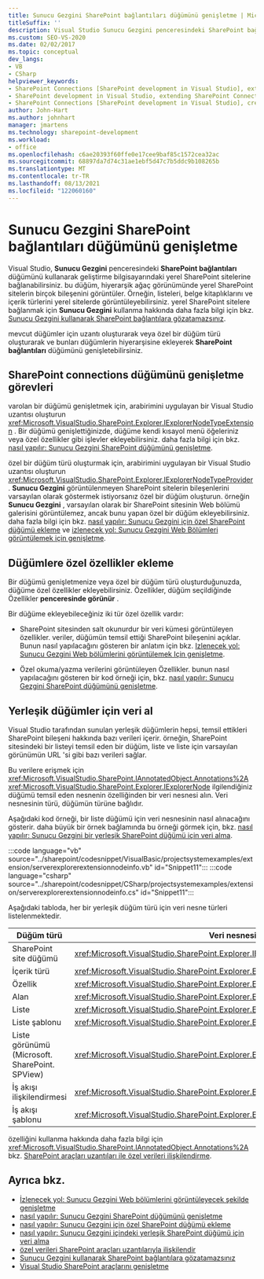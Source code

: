 ```yaml
---
title: Sunucu Gezgini SharePoint bağlantıları düğümünü genişletme | Microsoft Docs
titleSuffix: ''
description: Visual Studio Sunucu Gezgini penceresindeki SharePoint bağlantıları düğümünü genişletin. Düğümlere özel özellikler ekleyin. Yerleşik düğümler için veri alın.
ms.custom: SEO-VS-2020
ms.date: 02/02/2017
ms.topic: conceptual
dev_langs:
- VB
- CSharp
helpviewer_keywords:
- SharePoint Connections [SharePoint development in Visual Studio], extending a node
- SharePoint development in Visual Studio, extending SharePoint Connections node in Server Explorer
- SharePoint Connections [SharePoint development in Visual Studio], creating a new node type
author: John-Hart
ms.author: johnhart
manager: jmartens
ms.technology: sharepoint-development
ms.workload:
- office
ms.openlocfilehash: c6ae20393f60ffe0e17cee9baf85c1572cea32ac
ms.sourcegitcommit: 68897da7d74c31ae1ebf5d47c7b5ddc9b108265b
ms.translationtype: MT
ms.contentlocale: tr-TR
ms.lasthandoff: 08/13/2021
ms.locfileid: "122060160"
---
```

# <a name="extend-the-sharepoint-connections-node-in-server-explorer"></a>Sunucu Gezgini SharePoint bağlantıları düğümünü genişletme
  Visual Studio, **Sunucu Gezgini** penceresindeki **SharePoint bağlantıları** düğümünü kullanarak geliştirme bilgisayarındaki yerel SharePoint sitelerine bağlanabilirsiniz. bu düğüm, hiyerarşik ağaç görünümünde yerel SharePoint sitelerin birçok bileşenini görüntüler. Örneğin, listeleri, belge kitaplıklarını ve içerik türlerini yerel sitelerde görüntüleyebilirsiniz. yerel SharePoint sitelere bağlanmak için **Sunucu Gezgini** kullanma hakkında daha fazla bilgi için bkz. [Sunucu Gezgini kullanarak SharePoint bağlantılara gözatamazsınız](../sharepoint/browsing-sharepoint-connections-using-server-explorer.md).

 mevcut düğümler için uzantı oluşturarak veya özel bir düğüm türü oluşturarak ve bunları düğümlerin hiyerarşisine ekleyerek **SharePoint bağlantıları** düğümünü genişletebilirsiniz.

## <a name="tasks-for-extending-the-sharepoint-connections-node"></a>SharePoint connections düğümünü genişletme görevleri
 varolan bir düğümü genişletmek için, arabirimini uygulayan bir Visual Studio uzantısı oluşturun <xref:Microsoft.VisualStudio.SharePoint.Explorer.IExplorerNodeTypeExtension> . Bir düğümü genişlettiğinizde, düğüme kendi kısayol menü öğeleriniz veya özel özellikler gibi işlevler ekleyebilirsiniz. daha fazla bilgi için bkz. [nasıl yapılır: Sunucu Gezgini SharePoint düğümünü genişletme](../sharepoint/how-to-extend-a-sharepoint-node-in-server-explorer.md).

 özel bir düğüm türü oluşturmak için, arabirimini uygulayan bir Visual Studio uzantısı oluşturun <xref:Microsoft.VisualStudio.SharePoint.Explorer.IExplorerNodeTypeProvider> . **Sunucu Gezgini** görüntülenmeyen SharePoint sitelerin bileşenlerini varsayılan olarak göstermek istiyorsanız özel bir düğüm oluşturun. örneğin **Sunucu Gezgini** , varsayılan olarak bir SharePoint sitesinin Web bölümü galerisini görüntülemez, ancak bunu yapan özel bir düğüm ekleyebilirsiniz. daha fazla bilgi için bkz. [nasıl yapılır: Sunucu Gezgini için özel SharePoint düğümü ekleme](../sharepoint/how-to-add-a-custom-sharepoint-node-to-server-explorer.md) ve [izlenecek yol: Sunucu Gezgini Web Bölümleri görüntülemek için genişletme](../sharepoint/walkthrough-extending-server-explorer-to-display-web-parts.md).

## <a name="add-custom-properties-to-nodes"></a>Düğümlere özel özellikler ekleme
 Bir düğümü genişletmenize veya özel bir düğüm türü oluşturduğunuzda, düğüme özel özellikler ekleyebilirsiniz. Özellikler, düğüm seçildiğinde Özellikler **penceresinde görünür** .

 Bir düğüme ekleyebileceğiniz iki tür özel özellik vardır:

- SharePoint sitesinden salt okunurdur bir veri kümesi görüntüleyen özellikler. veriler, düğümün temsil ettiği SharePoint bileşenini açıklar. Bunun nasıl yapılacağını gösteren bir anlatım için bkz. [Izlenecek yol: Sunucu Gezgini Web bölümlerini görüntülemek Için genişletme](../sharepoint/walkthrough-extending-server-explorer-to-display-web-parts.md).

- Özel okuma/yazma verilerini görüntüleyen Özellikler. bunun nasıl yapılacağını gösteren bir kod örneği için, bkz. [nasıl yapılır: Sunucu Gezgini SharePoint düğümünü genişletme](../sharepoint/how-to-extend-a-sharepoint-node-in-server-explorer.md).

## <a name="get-data-for-built-in-nodes"></a>Yerleşik düğümler için veri al
 Visual Studio tarafından sunulan yerleşik düğümlerin hepsi, temsil ettikleri SharePoint bileşeni hakkında bazı verileri içerir. örneğin, SharePoint sitesindeki bir listeyi temsil eden bir düğüm, liste ve liste için varsayılan görünümün URL 'si gibi bazı verileri sağlar.

 Bu verilere erişmek için <xref:Microsoft.VisualStudio.SharePoint.IAnnotatedObject.Annotations%2A> <xref:Microsoft.VisualStudio.SharePoint.Explorer.IExplorerNode> ilgilendiğiniz düğümü temsil eden nesnenin özelliğinden bir veri nesnesi alın. Veri nesnesinin türü, düğümün türüne bağlıdır.

 Aşağıdaki kod örneği, bir liste düğümü için veri nesnesinin nasıl alınacağını gösterir. daha büyük bir örnek bağlamında bu örneği görmek için, bkz. [nasıl yapılır: Sunucu Gezgini bir yerleşik SharePoint düğümü için veri alma](../sharepoint/how-to-get-data-for-a-built-in-sharepoint-node-in-server-explorer.md).

 :::code language="vb" source="../sharepoint/codesnippet/VisualBasic/projectsystemexamples/extension/serverexplorerextensionnodeinfo.vb" id="Snippet11":::
 :::code language="csharp" source="../sharepoint/codesnippet/CSharp/projectsystemexamples/extension/serverexplorerextensionnodeinfo.cs" id="Snippet11":::

 Aşağıdaki tabloda, her bir yerleşik düğüm türü için veri nesne türleri listelenmektedir.

|Düğüm türü|Veri nesnesi türü|
|---------------|----------------------|
|SharePoint site düğümü|<xref:Microsoft.VisualStudio.SharePoint.Explorer.IExplorerSiteNodeInfo>|
|İçerik türü|<xref:Microsoft.VisualStudio.SharePoint.Explorer.Extensions.IContentTypeNodeInfo>|
|Özellik|<xref:Microsoft.VisualStudio.SharePoint.Explorer.Extensions.IFeatureNodeInfo>|
|Alan|<xref:Microsoft.VisualStudio.SharePoint.Explorer.Extensions.IFieldNodeInfo>|
|Liste|<xref:Microsoft.VisualStudio.SharePoint.Explorer.Extensions.IListNodeInfo>|
|Liste şablonu|<xref:Microsoft.VisualStudio.SharePoint.Explorer.Extensions.IListTemplateNodeInfo>|
|Liste görünümü (Microsoft. SharePoint. SPView)|<xref:Microsoft.VisualStudio.SharePoint.Explorer.Extensions.IListViewNodeInfo>|
|İş akışı ilişkilendirmesi|<xref:Microsoft.VisualStudio.SharePoint.Explorer.Extensions.IWorkflowAssociationNodeInfo>|
|İş akışı şablonu|<xref:Microsoft.VisualStudio.SharePoint.Explorer.Extensions.IWorkflowTemplateNodeInfo>|

 özelliğini kullanma hakkında daha fazla bilgi için <xref:Microsoft.VisualStudio.SharePoint.IAnnotatedObject.Annotations%2A> bkz. [SharePoint araçları uzantıları ile özel verileri ilişkilendirme](../sharepoint/associating-custom-data-with-sharepoint-tools-extensions.md).

## <a name="see-also"></a>Ayrıca bkz.
- [İzlenecek yol: Sunucu Gezgini Web bölümlerini görüntüleyecek şekilde genişletme](../sharepoint/walkthrough-extending-server-explorer-to-display-web-parts.md)
- [nasıl yapılır: Sunucu Gezgini SharePoint düğümünü genişletme](../sharepoint/how-to-extend-a-sharepoint-node-in-server-explorer.md)
- [nasıl yapılır: Sunucu Gezgini için özel SharePoint düğümü ekleme](../sharepoint/how-to-add-a-custom-sharepoint-node-to-server-explorer.md)
- [nasıl yapılır: Sunucu Gezgini içindeki yerleşik SharePoint düğümü için veri alma](../sharepoint/how-to-get-data-for-a-built-in-sharepoint-node-in-server-explorer.md)
- [özel verileri SharePoint araçları uzantılarıyla ilişkilendir](../sharepoint/associating-custom-data-with-sharepoint-tools-extensions.md)
- [Sunucu Gezgini kullanarak SharePoint bağlantılara gözatamazsınız](../sharepoint/browsing-sharepoint-connections-using-server-explorer.md)
- [Visual Studio SharePoint araçlarını genişletme](../sharepoint/extending-the-sharepoint-tools-in-visual-studio.md)
